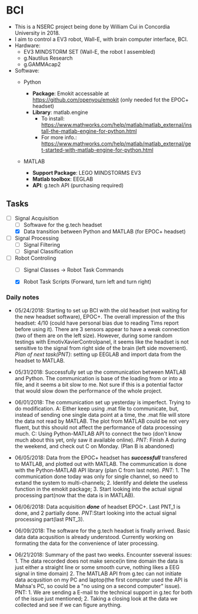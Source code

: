 # BCI
- This is a NSERC project being done by William Cui in Concordia University in 2018.
- I aim to control a EV3 robot, Wall-E, with brain computer interface, BCI.
- Hardware: 
  - EV3 MINDSTORM SET (Wall-E, the robot I assembled)
  - g.Nautilus Research
  - g.GAMMAcap2
- Softwave:
  - Python
    - **Package**: Emokit    accessable at https://github.com/openyou/emokit (only needed fot the EPOC+ headset)
    - **Library**: matlab.engine 
      - To install: https://www.mathworks.com/help/matlab/matlab_external/install-the-matlab-engine-for-python.html
      - For more info.: https://www.mathworks.com/help/matlab/matlab_external/get-started-with-matlab-engine-for-python.html
      
  - MATLAB 
    - **Support Package**: LEGO MINDSTORMS EV3
    - **Matlab toolbox**: EEGLAB
    - **API**: g.tech API (purchasing required)

## Tasks
- [ ] Signal Acquisition 
  - [ ] Softwave for the g.tech headset 
  - [X] Data transition between Python and MATLAB (for EPOC+ headset)
- [ ] Signal Processing
  - [ ] Signal Filtering
  - [ ] Signal Classification
- [ ] Robot Controling 
  - [ ] Signal Classes -> Robot Task Commands
  - [X] Robot Task Scripts (Forward, turn left and turn right)







### Daily notes
  - 05/24/2018: Starting to set up BCI with the old headset (not waiting for the new headset software), EPOC+. The overall impression of the this headset: 4/10 (could have personal bias due to reading Tims report before using it). There are 3 sensors appear to have a weak connection (two of them are on the left size). However, during some random testings with EmotivXavierControlpanel, it seems like the headset is not sensitive to the signal from right side of the brain (left side movement). _Plan of next task(PNT)_: setting up EEGLAB and import data from the headset to MATLAB.
  
  - 05/31/2018: Successfully set up the communication between MATLAB and Python. The communication is base of the loading from or into a file, and it seems a bit slow to me. Not sure if this is a potential factor that would slow down the performance of the whole project.
  
  - 06/01/2018: The communication set up yesterday is imperfect. Trying to do modification. A: Either keep using .mat file to communicate, but, instead of sending one single data point at a time, the .mat file will store the data not read by MATLAB. The plot from MATLAB could be not very fluent, but this should not affect the performance of data processing much. C: Using Python-MATLAB API to connect the two (don't know much about this yet, only saw it available online). _PNT_: Finish A during the weekend, and check out C on Monday.  (Plan B is abandoned)
  
  - 06/05/2018: Data from the EPOC+ headset has **_successfull_** transfered to MATLAB, and plotted out with MATLAB. The communication is done with the Python-MATLAB API library (plan C from last note). _PNT_: 1. The communication done today was only for single channel, so need to extand the system to multi-channels; 2. Identify and delete the useless function in the emokit package; 3. Start looking into the actual signal processing part(now that the data is in MATLAB).
  
  - 06/06/2018: Data acquisition **_done_** of headset EPOC+. Last PNT_1 is done, and 2 partially done. _PNT_:Start looking into the actual signal processing part(last PNT_3).
  
  - 06/09/2018: The software for the g.tech headset is finally arrived. Basic data data acqusition is already understood. Currently working on formating the data for the convenience of later processing.

  - 06/21/2018: Summary of the past two weeks. Encounter sseveral issues: 1. The data recorded does not make sence(in time domain the data is just either a straight line or some smooth curve, nothing likes a EEG signal in time domain) 2. The MATLAB API from g.tec can not initiate data acqusition on my PC and laptop(the first computer used the API is Mahsa's PC, so could be a "no using on a second computer" issue). PNT: 1. We are sending a E-mail to the technical support in g.tec for both of the issue just mentioned; 2. Taking a closing look at the data we collected and see if we can figure anything.
